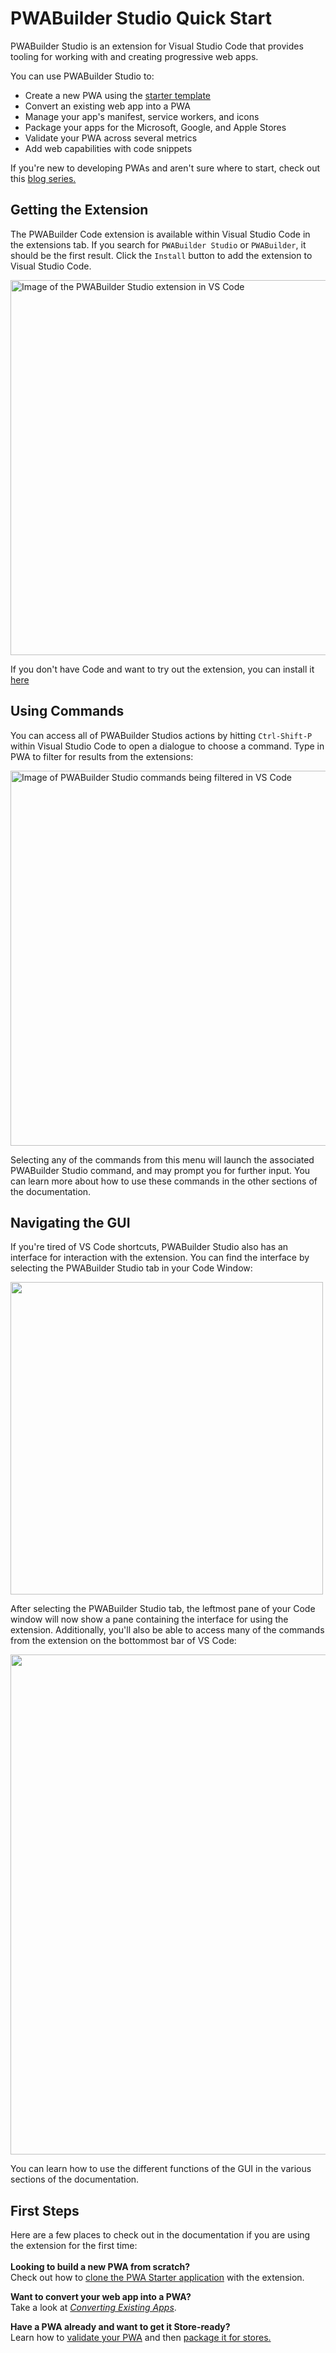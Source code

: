 # PWABuilder Studio Quick Start

PWABuilder Studio is an extension for Visual Studio Code that provides tooling for working with and creating progressive web apps. 

You can use PWABuilder Studio to: 

* Create a new PWA using the [starter template](https://github.com/pwa-builder/pwa-starter)
* Convert an existing web app into a PWA
* Manage your app's manifest, service workers, and icons
* Package your apps for the Microsoft, Google, and Apple Stores
* Validate your PWA across several metrics
* Add web capabilities with code snippets

If you're new to developing PWAs and aren't sure where to start, check out this [blog series.](https://microsoft.github.io/win-student-devs/#/)

## Getting the Extension
The PWABuilder Code extension is available within Visual Studio Code in the extensions tab. If you search for `PWABuilder Studio` or `PWABuilder`, it should be the first result. 
Click the `Install` button to add the extension to Visual Studio Code.

<div class="docs-image">
    <img src="/assets/studio/quick-start/extension-marketplace.png" alt="Image of the PWABuilder Studio extension in VS Code" width=600/>
</div>

If you don't have Code and want to try out the extension, you can install it <a href="https://code.visualstudio.com/" aria-label="Click here to follow instructions">here</a> 


## Using Commands
You can access all of PWABuilder Studios actions by hitting `Ctrl-Shift-P` within Visual Studio Code to open a dialogue to choose a command. Type in PWA to filter for results from the extensions:

<div class="docs-image">
    <img src="/assets/studio/quick-start/filter-commands.png" alt="Image of PWABuilder Studio commands being filtered in VS Code" width=600/>
</div>

Selecting any of the commands from this menu will launch the associated PWABuilder Studio command, and may prompt you for further input. You can learn more about how to use these commands in the other sections of the documentation.

## Navigating the GUI

If you're tired of VS Code shortcuts, PWABuilder Studio also has an interface for interaction with the extension. You can find the interface by selecting the PWABuilder Studio tab in your Code Window:

<div class="docs-image">
    <img src="/assets/studio/quick-start/studio-tab.png" width=500>
</div>


After selecting the PWABuilder Studio tab, the leftmost pane of your Code window will now show a pane containing the interface for using the extension. Additionally, you'll also be able to access many of the commands from the extension on the bottommost bar of VS Code:

<div class="docs-image">
    <img src="/assets/studio/quick-start/studio-tab-selected.png" width=800>
</div>

You can learn how to use the different functions of the GUI in the various sections of the documentation.

## First Steps

Here are a few places to check out in the documentation if you are using the extension for the first time:
<br>
<br>
**Looking to build a new PWA from scratch?**
<br>
Check out how to [clone the PWA Starter application](/studio/create-new) with the extension.

**Want to convert your web app into a PWA?**
<br>
Take a look at [*Converting Existing Apps*](/studio/existing-app).

**Have a PWA already and want to get it Store-ready?**
<br>
Learn how to [validate your PWA](/studio/package?id=validate-your-pwa) and then [package it for stores.](/studio/package?id=packaging-for-stores)